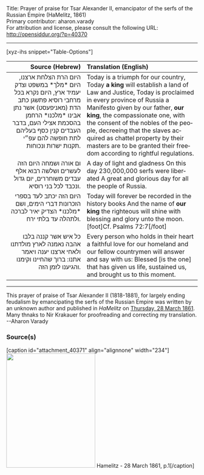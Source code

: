 <html>
<head></head>
<body>
Title: Prayer of praise for Tsar Alexander II, emancipator of the serfs of the Russian Empire (HaMelitz, 1861)<br />
Primary contributor: aharon.varady<br />
For attribution and license, please consult the following URL: <a href="http://opensiddur.org/?p=40370">http://opensiddur.org/?p=40370</a>
<p />
<hr />

[xyz-ihs snippet="Table-Options"]<table style="margin-left: auto; margin-right: auto;" class="draggable">
<thead><tr><th id="x" style="text-align: right;">Source (Hebrew)</th><th style="text-align: left;">Translation (English)</th></tr></thead>
<tbody>
<tr><td style="vertical-align:top;">
<div class="liturgy" lang="he" style="text-align: right;">
היום הרת הצלחת ארצנו, 
היום *מלך* במשפט וצדק יעמיד ארץ, 
היום נקרא בּכל מרחבי רוסיא 
פתשגן כתב הדת (מאניפעסט) 
אשר נתן אבינו *מלכנו* הרחמן 
בהסכמת אצילי העם, 
בדבר העבדים קנין כסף בעליהם 
לתת חופשה להם 
עפ״י תקנות ישרות ונכוחות. 
</div></td>

<td style="vertical-align:top;">
<div class="english" lang="en" style="text-align: left;">
Today is a triumph for our country,
Today <strong>a king</strong> will establish a land of Law and Justice, 
Today is proclaimed in every province of Russia
a Manifesto
given by our father, <strong>our king</strong>, the compassionate one,
with the consent of the nobles of the people,
decreeing that the slaves acquired as chattel property by their masters
are to be granted their freedom
according to rightful regulations. 
</div></td></tr>


<tr><td style="vertical-align:top;">
<div class="liturgy" lang="he" style="text-align: right;">
ום אורה ושמחה 
היום הזה לעשרים ושלשה רבוא אלף עבדים משוחררים, 
יום גדול ונכבד לכל בני רוסיא. 
</div></td>

<td style="vertical-align:top;">
<div class="english" lang="en" style="text-align: left;">
A day of light and gladness
On this day 230,000,000 serfs were liberated
A great and glorious day for all the people of Russia.
</div></td></tr>


<tr><td style="vertical-align:top;">
<div class="liturgy" lang="he" style="text-align: right;">
היום הזה יכתב לעד בספרי הזכרונות דברי הימים, 
ושם *מלכנו* הצדיק יאיר 
לברכה ולתהלה עד בלתי ירח. 
</div></td>

<td style="vertical-align:top;">
<div class="english" lang="en" style="text-align: left;">
Today will forever be recorded in the history books
And the name of <strong>our king</strong> the righteous will shine 
with blessing and glory unto the moon.[foot]Cf. Psalms 72:7[/foot] 
</div></td></tr>


<tr><td style="vertical-align:top;">
<div class="liturgy" lang="he" style="text-align: right;">
כל איש אשר קננה בלבו אהבה נאמנה 
לארץ מולדתנו 
ולאחי ארצנו 
יענה ויאמר אתנו: 
ברוך שהחיינו 
וקימנו 
והגיענו לזמן הזה.
</div></td>

<td style="vertical-align:top;">
<div class="english" lang="en" style="text-align: left;">
Every person who holds in their heart a faithful love 
for our homeland 
and our fellow countrymen 
will answer and say with us:
Blessed [is the one] that has given us life, 
sustained us, 
and brought us to this moment. 
</div></td></tr>
</tbody></table>

<hr />

This prayer of praise of Tsar Alexander II (1818-1881), for largely ending feudalism by emancipating the serfs of the Russian Empire was written by an unknown author and published in <em>HaMelitz</em> on <a href="https://www.nli.org.il/en/newspapers/hmz/1861/03/28/01/article/3/?e=-------en-20--1--img-txIN%7ctxTI--------------1">Thursday, 28 March 1861</a>. Many thnaks to Nir Krakauer for proofreading and correcting my translation. --Aharon Varady

<h3>Source(s)</h3>

[caption id="attachment_40371" align="alignnone" width="234"]<a href="https://opensiddur.org/wp-content/uploads/2021/11/Hamelitz-28-March-1861-p.1.png"><img src="https://opensiddur.org/wp-content/uploads/2021/11/Hamelitz-28-March-1861-p.1-234x300.png" alt="" width="234" height="300" class="size-medium wp-image-40371" /></a> Hamelitz - 28 March 1861, p.1[/caption]

&nbsp;
</body>
</html>